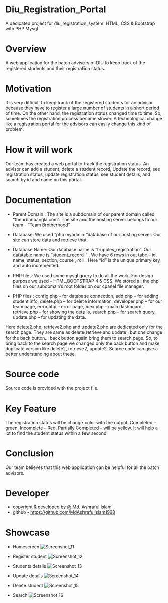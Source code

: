 # Diu_Registration_Portal
A dedicated project for diu_registration_system. HTML, CSS &amp; Bootstrap with PHP Mysql

# Overview
A web application for the batch advisors of DIU to keep track of the registered students and 
their registration status.

# Motivation
It is very difficult to keep track of the registered students for an advisor because they have to 
register a large number of students in a short period of time. On the other hand, the 
registration status changed time to time. So, sometimes the registration process became 
slower. A technological change like a registration portal for the advisors can easily change 
this kind of problem.

# How it will work
Our team has created a web portal to track the registration status. An advisor can add a 
student, delete a student record, Update the record, see registration status, update 
registration status, see student details, and search by id and name on this portal.

# Documentation
- Parent Domain : The site is a subdomain of our parent domain called “theurbanbangla.com”. 
The site and the hosting server belongs to our team - “Team Brotherhood”

- Database: We used “php myadmin “database of our hosting server. Our site can store data 
and retrieve that.

- Database Name: Our database name is “trupples_registration”. Our datatable name is 
“student_record “ . We have 6 rows in out tabe – id, name, status, section, course , roll . Here 
“id” is the unique primary key and auto incremented.

- PHP files: We used some mysql query to do all the work. For design purpose we used –
HTML,BOOTSTRAP 4 & CSS. We stored all the php files on our subdomain’s root folder on our 
cpanel file manager.

- PHP files : config.php – for database connection, add.php – for adding student info, 
delete.php – for delete information, developer.php – for our team page, error.php – error 
page, idex.php – main dashboard, retrieve.php – for showing the details, search.php – for 
search query, update.php – for updating the data. 

Here delete2.php, retrieve2.php and update2.php are dedicated only for the search page. 
They are same as delete,retrieve and update , but one change for the back button… back 
button again bring them to search page. So, to bring back to the search page we changed 
only the back button and make duplicate version like delete2, retrieve2, update2. Source 
code can give a better understanding about these.

# Source code
Source code is provided with the project file.

# Key Feature
The registration status will be change color with the output. Completed – green, Incomplete –
Red, Partially Completed – will be yellow. It will help a lot to find the student status within a 
few second.

# Conclusion
Our team believes that this web application can be helpful for all the batch advisors.

# Developer
- copyright & developed by @ Md. Ashraful Islam
- github - https://github.com/MdAshrafulIslam1998

# Showcase
- Homescreen
![Screenshot_11](https://user-images.githubusercontent.com/81482212/113268026-c8013880-92f8-11eb-9663-68645517f155.jpg)

- Register student
![Screenshot_12](https://user-images.githubusercontent.com/81482212/113268159-e9fabb00-92f8-11eb-9ca6-801a9ad8eb72.jpg)

- Students details
![Screenshot_13](https://user-images.githubusercontent.com/81482212/113268235-fc74f480-92f8-11eb-9c75-fede2c387cb6.jpg)

- Update details
![Screenshot_14](https://user-images.githubusercontent.com/81482212/113268287-0ac31080-92f9-11eb-93d6-83570eb9ea4c.jpg)

- Delete student
![Screenshot_15](https://user-images.githubusercontent.com/81482212/113268357-1adaf000-92f9-11eb-8775-cdbbb4832a8e.jpg)

- Search
![Screenshot_16](https://user-images.githubusercontent.com/81482212/113268403-275f4880-92f9-11eb-80f6-14c86c4a3342.jpg)






